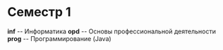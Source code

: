 # Семестр 1

**inf** -- Информатика
**opd** -- Основы профессиональной деятельности
**prog** -- Программирование (Java)